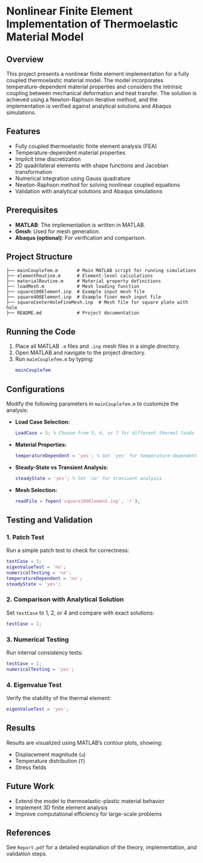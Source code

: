 # Nonlinear Finite Element Implementation of Thermoelastic Material Model

## Overview
This project presents a nonlinear finite element implementation for a fully coupled thermoelastic material model. The model incorporates temperature-dependent material properties and considers the intrinsic coupling between mechanical deformation and heat transfer. The solution is achieved using a Newton-Raphson iterative method, and the implementation is verified against analytical solutions and Abaqus simulations.

## Features
- Fully coupled thermoelastic finite element analysis (FEA)
- Temperature-dependent material properties
- Implicit time discretization
- 2D quadrilateral elements with shape functions and Jacobian transformation
- Numerical integration using Gauss quadrature
- Newton-Raphson method for solving nonlinear coupled equations
- Validation with analytical solutions and Abaqus simulations

## Prerequisites
- **MATLAB**: The implementation is written in MATLAB.
- **Gmsh**: Used for mesh generation.
- **Abaqus (optional)**: For verification and comparison.

## Project Structure
```
├── mainCouplefem.m       # Main MATLAB script for running simulations
├── elementRoutine.m      # Element-level calculations
├── materialRoutine.m     # Material property definitions
├── loadMesh.m            # Mesh loading function
├── square100Element.inp  # Example input mesh file
├── square400Element.inp  # Example finer mesh input file
├── squareCenterHoleFineMesh.inp  # Mesh file for square plate with hole
├── README.md             # Project documentation
```

## Running the Code
1. Place all MATLAB `.m` files and `.inp` mesh files in a single directory.
2. Open MATLAB and navigate to the project directory.
3. Run `mainCouplefem.m` by typing:
   ```matlab
   mainCouplefem
   ```

## Configurations
Modify the following parameters in `mainCouplefem.m` to customize the analysis:
- **Load Case Selection:**
  ```matlab
  LoadCase = 5; % Choose from 5, 6, or 7 for different thermal loads
  ```
- **Material Properties:**
  ```matlab
  temperatureDependent = 'yes'; % Set 'yes' for temperature-dependent properties
  ```
- **Steady-State vs Transient Analysis:**
  ```matlab
  steadyState = 'yes'; % Set 'no' for transient analysis
  ```
- **Mesh Selection:**
  ```matlab
  readFile = fopen('square100Element.inp', 'r');
  ```

## Testing and Validation
### 1. Patch Test
Run a simple patch test to check for correctness:
```matlab
testCase = 3;
eigenValueTest = 'no';
numericalTesting = 'no';
temperatureDependent = 'no';
steadyState = 'yes';
```

### 2. Comparison with Analytical Solution
Set `testCase` to 1, 2, or 4 and compare with exact solutions:
```matlab
testCase = 1;
```

### 3. Numerical Testing
Run internal consistency tests:
```matlab
testCase = 1;
numericalTesting = 'yes';
```

### 4. Eigenvalue Test
Verify the stability of the thermal element:
```matlab
eigenValueTest = 'yes';
```

## Results
Results are visualized using MATLAB’s contour plots, showing:
- Displacement magnitude (`u`)
- Temperature distribution (`T`)
- Stress fields

## Future Work
- Extend the model to thermoelastic-plastic material behavior
- Implement 3D finite element analysis
- Improve computational efficiency for large-scale problems

## References
See `Report.pdf` for a detailed explanation of the theory, implementation, and validation steps.

